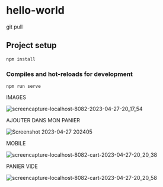 # hello-world
  git pull 
## Project setup
```
npm install
```
### Compiles and hot-reloads for development
```
npm run serve
```

IMAGES 

![screencapture-localhost-8082-2023-04-27-20_17_54](https://user-images.githubusercontent.com/93933524/234969745-1b5c047f-3077-488b-848a-3feda377c2d8.png)


AJOUTER DANS MON PANIER 


![Screenshot 2023-04-27 202405](https://user-images.githubusercontent.com/93933524/234970532-caceaa5c-be88-4252-b34e-5ddfa725102b.png)


MOBILE 


![screencapture-localhost-8082-cart-2023-04-27-20_20_38](https://user-images.githubusercontent.com/93933524/234969782-31b9d61f-0cb3-4238-b77f-0e13d95f6b38.png)

PANIER VIDE

![screencapture-localhost-8082-cart-2023-04-27-20_20_58](https://user-images.githubusercontent.com/93933524/234969845-340314f5-6b95-43c5-9e4c-aaa88f988c1a.png)
